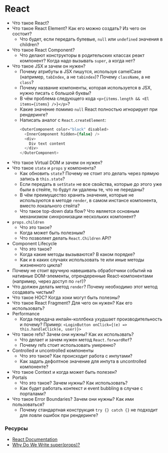 # React

* Что такое React?
* Что такое React Element? Как его можно создать? Из чего он состоит?
  * Что будет, если передать булевые, `null` или `undefined` значения в children?
* Что такое React Component?
  * Что делают конструкторы в родительских классах реакт компонент? Когда надо вызывать `super`, а когда нет?
* Что такое JSX и зачем он нужен?
  * Почему атрибуты в JSX пишутся, используя camelCase (например, `tabIndex`, а не `tabindex`)? Почему `className`, а не `class`?
  * Почему название компоненты, которая используется в JSX, нужно писать с большой буквы?
  * В чём проблема следующего кода `<p>{items.length && <El items={items} />}</p>`?
  * Какие значение помимо `null` React полностью игнорирует при рендеринге?
  * Написать аналог с `React.createElement`:
    ```javascript
    <OuterComponent color="black" disabled>
      <InnerComponent hidden={false} />
      <div>
        Div text content
      </div>
    </OuterComponent>
    ```
* Что такое Virtual DOM и зачем он нужен?
* Что такое `state` и `props` у компонента?
  * Как обновить `state`? Почему не стоит это делать через прямую запись в `this.state`?
  * Если передать в `setState` не все свойства, которые до этого уже были в стейте, то будут ли удалены те, что не переданы?
  * В чём преимущество хранить значения, которые не используются в методе `render`, в самом инстансе компонента, вместо локального стейта?
  * Что такое top-down data flow? Что является основным механизмом синхронизации нескольких компонент?
* `props.children`
  * Что это такое?
  * Когда может быть полезным?
  * Что позволяет делать `React.Children` API?
* Component Lifecycle
  * Что это такое?
  * Когда какие методы вызываются? В каком порядке?
  * Как и в каких случаях использовать те или иные методы жизненного цикла?
* Почему не стоит вручную навешивать обработчики событий на нативные DOM-элементы, отрендеренные React-компонентами (например, через доступ по `ref`)?
* Что должен делать метод `render`? Почему необходимо этот метод создавать чистым?
* Что такое HOC? Когда хоки могут быть полезны?
* Что такое React Fragment? Для чего он нужен? Как его использовать?
* Performance
  * Когда передача инлайн-коллбека ухудшает производительность и почему? Пример: `<LoginButton onClick={(e) => this.handleClick(e, user)}>`
* Что такое refs? Зачем они нужны? Как их использвать?
  * Что делает и зачем нужен метод `React.forwardRef`?
  * Почему refs стоит использовать умеренно?
* Controlled и uncontrolled компоненты
  * Что это такое? Как происходит работа с инпутами?
  * Как задать дефолтное значение для инпута в uncontrolled компоненте?
* Что такое Context и когда может быть полезен?
* Portals
  * Что это такое? Зачем нужны? Как использовать?
  * Как будет работать контекст и event bubbling в случае с порталами?
* Что такое Error Boundaries? Зачем они нужны? Как ими пользоваться?
  * Почему стандартная конструкция `try {} catch {}` не подходит для ловли ошибок при рендеринге?

### Ресурсы
* [React Documentation](https://reactjs.org/docs/getting-started.html)
* [Why Do We Write super(props)?](https://overreacted.io/why-do-we-write-super-props/)
